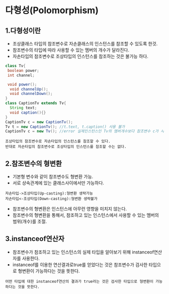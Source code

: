 # 다형성(Polomorphism)
## 1.다형성이란
  - 조상클래스 타입의 참조변수로 자손클래스의 인스턴스를 참조할 수 있도록 한것.
  - 참조변수의 타입에 따라 사용할 수 있는 멤버의 개수가 달라진다.
  - 자손타입의 참조변수로 조상타입의 인스턴스를 참조하는 것은 불가능 하다.
  ```java
  class Tv{
   boolean power;
   int channel;
  
   void power();
    void channelUp();
    void channelDown();
  }
  class CaptionTv extends Tv{
    String text;
    void caption(){}
  }
  CaptionTv c = new CaptionTv();
  Tv t = new CaptionTv(); //t.text, t.caption() 사용 불가
  CaptionTv c = new Tv(); //error 실제인스턴스인 Tv의 멤버개수보다 참조변수 c가 사용할 수 있는 멤버 개수가 더 많기 때문에.
  ```

  ```
  조상타입의 참조변수로 자손타입의 인스턴스를 참조할 수 있다.
  반대로 자손타입의 참조변수로 조상타입의 인스턴스를 참조할 수는 없다.
  ```

## 2.참조변수의 형변환
  - 기본형 변수와 같이 참조변수도 형변환 가능.
  - 서로 상속관계에 있는 클래스사이에서만 가능하다.
  ```
  자손타입->조상타입(Up-casting):형변환 생략가능
  자손타입<-조상타입(Down-casting):형변환 생략불가
  ```
  - 참조변수의 형변환은 인스턴스에 아무런 영향을 미치지 않는다.
  - 참조변수의 형변환을 통해서, 참조하고 있는 인스턴스에서 사용할 수 있는 멤버의 범위(개수)를 조절.
  
## 3.instanceof연산자
- 참조변수가 참조하고 있는 인스턴스의 실제 타입을 알아보기 위해 instanceof연산자를 사용한다.
- instanceof를 이용한 연산결과로true를 얻었다는 것은 참조변수가 검사한 타입으로 형변환이 가능하다는 것을 뜻한다.
```
어떤 타입에 대한 instanceof연산의 결과가 true라는 것은 검사한 타입으로 형변환이 가능하다는 것을 뜻한다.
```

  
